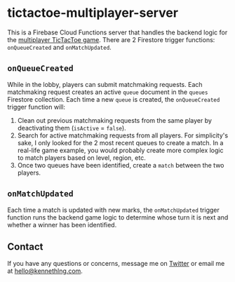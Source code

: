 # tictactoe-multiplayer-server

This is a Firebase Cloud Functions server that handles the backend logic for the [multiplayer TicTacToe game](https://github.com/kennethlng/tictactoe-multiplayer). There are 2 Firestore trigger functions: `onQueueCreated` and `onMatchUpdated`.  
 
## `onQueueCreated`

While in the lobby, players can submit matchmaking requests. Each matchmaking request creates an active `queue` document in the `queues` Firestore collection. Each time a new `queue` is created, the `onQueueCreated` trigger function will:

1. Clean out previous matchmaking requests from the same player by deactivating them (`isActive` = `false`). 
2. Search for active matchmaking requests from all players. For simplicity's sake, I only looked for the 2 most recent queues to create a match. In a real-life game example, you would probably create more complex logic to match players based on level, region, etc. 
3. Once two queues have been identified, create a `match` between the two players. 

## `onMatchUpdated`

Each time a match is updated with new marks, the `onMatchUpdated` trigger function runs the backend game logic to determine whose turn it is next and whether a winner has been identified.

## Contact

If you have any questions or concerns, message me on [Twitter](https://twitter.com/kennethlng) or email me at hello@kennethlng.com.
